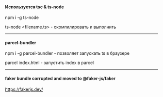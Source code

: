 #### Используется tsc & ts-node

npm i -g ts-node

ts-node <filename.ts> - скомпилировать и выполнить

<hr/>

#### parcel-bundler
npm i -g parcel-bundler - позволяет запускать ts в браузере

parcel index.html - запустить index в parcel

<hr/>

#### faker bundle corrupted and moved to @faker-js/faker

https://fakerjs.dev/